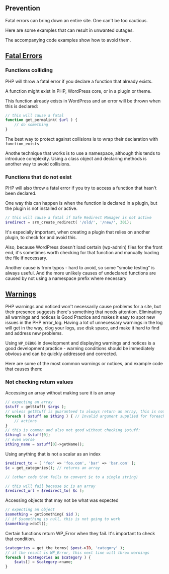 Prevention
----------

Fatal errors can bring down an entire site. One can't be too cautious.

Here are some examples that can result in unwanted outages.

The accompanying code examples show how to avoid them.

## [Fatal Errors](prevention-fatal.php)

### Functions colliding

PHP will throw a fatal error if you declare a function that already exists.

A function might exist in PHP, WordPress core, or in a plugin or theme.

This function already exists in WordPress and an error will be thrown when this is declared:

```php
// this will cause a fatal
function get_permalink( $url ) {
    // do something
}
```

The best way to protect against collisions is to wrap their declaration with `function_exists`

Anothe technique that works is to use a namespace, although this tends to introduce complexity.
Using a class object and declaring methods is another way to avoid collisions.

### Functions that do not exist

PHP will also throw a fatal error if you try to access a function that hasn't been declared.

One way this can happen is when the function is declared in a plugin, but the plugin is not installed
or active.

```php
// this will cause a fatal if Safe Redirect Manager is not active
$redirect = srm_create_redirect( '/old/', '/new/', 301);
```

It's especially important, when creating a plugin that relies on another plugin, to check for and avoid this.

Also, because WordPress doesn't load certain (wp-admin) files for the front end, it's sometimes worth checking
for that function and manually loading the file if necessary.

Another cause is from typos - hard to avoid, so some "smoke testing" is always useful.
And the more unlikely causes of undeclared functions are caused by not using a namespace prefix where necessary

## [Warnings](prevention-warnings.php)

PHP warnings and noticed won't necessarily cause problems for a site, but their presence suggests there's something
that needs attention. Eliminating all warnings and notices is Good Practice and makes it easy to spot new issues
in the PHP error_log. Having a lot of unnecessary warnings in the log will get in the way, clog your logs, use
disk space, and make it hard to find and address new problems.

Using `WP_DEBUG` in development and displaying warnings and notices is a good development practice - warning
conditions should be immediately obvious and can be quickly addressed and corrected.

Here are some of the most common warnings or notices, and example code that causes them:

### Not checking return values

Accessing an array without making sure it is an array
```php
// expecting an array
$stuff = getStuff( $args );
// unless getStuff is guaranteed to always return an array, this is not good...
foreach ( $stuff as $thing ) { // Invalid argument supplied for foreach()
    // actions
}
// this is common and also not good without checking $stuff:
$thing1 = $stuff[0];
// even worse
$thing_name = $stuff[0]->getName();
```

Using anything that is not a scalar as an index
```php
$redirect_to = [ 'foo' => 'foo.com', 'bar' => 'bar.com' ];
$c = get_categories(); // returns an array

// (other code that fails to convert $c to a single string)

// this will fail because $c is an array
$redirect_url = $redirect_to[ $c ];
```

Accessing objects that may not be what was expected
```php
// expecting an object
$something = getSomething( $id );
// if $something is null, this is not going to work
$something->doIt();
```

Certain functions return WP_Error when they fail. It's important to check that condition.

```php
$categories = get_the_terms( $post->ID, 'category' );
// if the result is WP_Error, this next line will throw warnings
foreach ( $categories as $category ) {
    $cats[] = $category->name;
}
```

